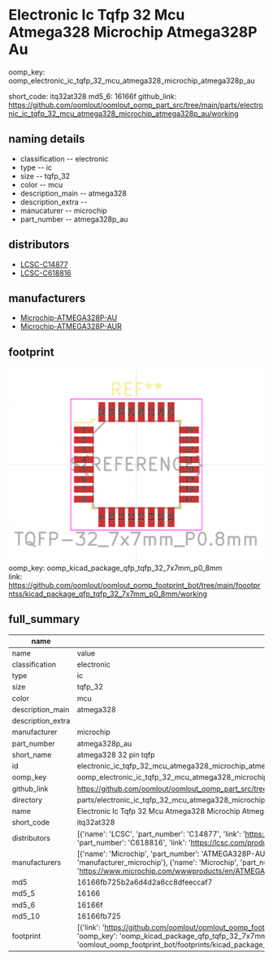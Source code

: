 # Electronic Ic Tqfp 32 Mcu Atmega328 Microchip Atmega328P Au
oomp_key: oomp_electronic_ic_tqfp_32_mcu_atmega328_microchip_atmega328p_au 


short_code: itq32at328
md5_6: 16166f
github_link: https://github.com/oomlout/oomlout_oomp_part_src/tree/main/parts/electronic_ic_tqfp_32_mcu_atmega328_microchip_atmega328p_au/working
## naming details
* classification -- electronic
* type -- ic
* size -- tqfp_32
* color -- mcu
* description_main -- atmega328
* description_extra -- 
* manucaturer -- microchip
* part_number -- atmega328p_au

## distributors
* [LCSC-C14877](https://lcsc.com/product-detail/C14877.html)  
* [LCSC-C618816](https://lcsc.com/product-detail/C618816.html)  

## manufacturers
* [Microchip-ATMEGA328P-AU](https://www.microchip.com/wwwproducts/en/ATMEGA328P-AU)  
* [Microchip-ATMEGA328P-AUR](https://www.microchip.com/wwwproducts/en/ATMEGA328P-AUR)  


## footprint

![](footprint/0/working/working_600.png)  
oomp_key: oomp_kicad_package_qfp_tqfp_32_7x7mm_p0_8mm  
link: https://github.com/oomlout/oomlout_oomp_footprint_bot/tree/main/foootprntss/kicad_package_qfp_tqfp_32_7x7mm_p0_8mm/working  

## full_summary
| name | value | 
| --- | --- | 
| name | value | 
| classification | electronic | 
| type | ic | 
| size | tqfp_32 | 
| color | mcu | 
| description_main | atmega328 | 
| description_extra |  | 
| manufacturer | microchip | 
| part_number | atmega328p_au | 
| short_name | atmega328 32 pin tqfp | 
| id | electronic_ic_tqfp_32_mcu_atmega328_microchip_atmega328p_au | 
| oomp_key | oomp_electronic_ic_tqfp_32_mcu_atmega328_microchip_atmega328p_au | 
| github_link | https://github.com/oomlout/oomlout_oomp_part_src/tree/main/parts/electronic_ic_tqfp_32_mcu_atmega328_microchip_atmega328p_au/working | 
| directory | parts/electronic_ic_tqfp_32_mcu_atmega328_microchip_atmega328p_au | 
| name | Electronic Ic Tqfp 32 Mcu Atmega328 Microchip Atmega328P Au | 
| short_code | itq32at328 | 
| distributors | [{'name': 'LCSC', 'part_number': 'C14877', 'link': 'https://lcsc.com/product-detail/C14877.html', 'id': 'distributor_lcsc'}, {'name': 'LCSC', 'part_number': 'C618816', 'link': 'https://lcsc.com/product-detail/C618816.html', 'id': 'distributor_lcsc'}] | 
| manufacturers | [{'name': 'Microchip', 'part_number': 'ATMEGA328P-AU', 'link': 'https://www.microchip.com/wwwproducts/en/ATMEGA328P-AU', 'id': 'manufacturer_microchip'}, {'name': 'Microchip', 'part_number': 'ATMEGA328P-AUR', 'link': 'https://www.microchip.com/wwwproducts/en/ATMEGA328P-AUR', 'id': 'manufacturer_microchip'}] | 
| md5 | 16166fb725b2a6d4d2a6cc8dfeeccaf7 | 
| md5_5 | 16166 | 
| md5_6 | 16166f | 
| md5_10 | 16166fb725 | 
| footprint | [{'link': 'https://github.com/oomlout/oomlout_oomp_footprint_bot/tree/main/foootprntss/kicad_package_qfp_tqfp_32_7x7mm_p0_8mm', 'oomp_key': 'oomp_kicad_package_qfp_tqfp_32_7x7mm_p0_8mm', 'directory': 'oomlout_oomp_footprint_bot/footprints/kicad_package_qfp_tqfp_32_7x7mm_p0_8mm//working/working.kicad_mod'}] | 
